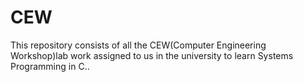 # CEW
This repository consists of all the CEW(Computer Engineering Workshop)lab work assigned to us in the university to learn Systems Programming in C..
